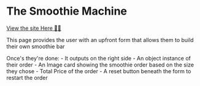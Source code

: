 <h1> The Smoothie Machine</h1>
<p><a href="https://afia-yeboah.github.io/comp1073Assign2/"> View the site Here 🤞🏾</a>
<section>
<p>This page provides the user with an upfront form that allows them to build their own smoothie bar</p>
<p>Once's they're done: 
- It outputs on the right side
- An object instance of their order
- An Image card showing the smoothie order based on the size they chose
- Total Price of the order
- A reset button beneath the form to restart the order
</p>
</section>